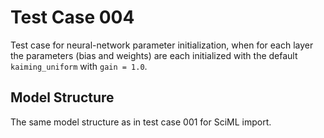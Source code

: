 # Test Case 004

Test case for neural-network parameter initialization, when for each layer the parameters (bias and weights) are each initialized with the default `kaiming_uniform` with `gain = 1.0`.

## Model Structure

The same model structure as in test case 001 for SciML import.
